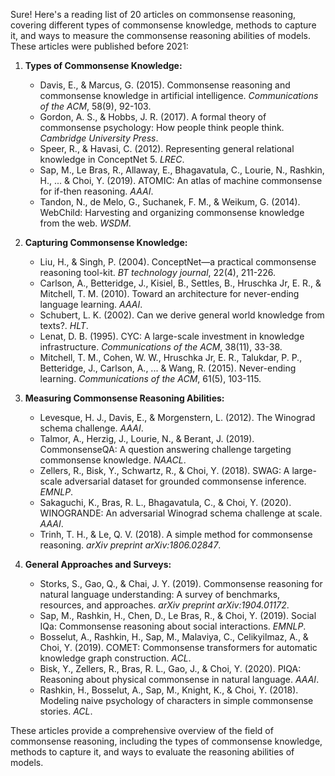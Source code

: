 Sure! Here's a reading list of 20 articles on commonsense reasoning, covering different types of commonsense knowledge, methods to capture it, and ways to measure the commonsense reasoning abilities of models. These articles were published before 2021:

1. **Types of Commonsense Knowledge:**
   - Davis, E., & Marcus, G. (2015). Commonsense reasoning and commonsense knowledge in artificial intelligence. *Communications of the ACM*, 58(9), 92-103.
   - Gordon, A. S., & Hobbs, J. R. (2017). A formal theory of commonsense psychology: How people think people think. *Cambridge University Press*.
   - Speer, R., & Havasi, C. (2012). Representing general relational knowledge in ConceptNet 5. *LREC*.
   - Sap, M., Le Bras, R., Allaway, E., Bhagavatula, C., Lourie, N., Rashkin, H., ... & Choi, Y. (2019). ATOMIC: An atlas of machine commonsense for if-then reasoning. *AAAI*.
   - Tandon, N., de Melo, G., Suchanek, F. M., & Weikum, G. (2014). WebChild: Harvesting and organizing commonsense knowledge from the web. *WSDM*.

2. **Capturing Commonsense Knowledge:**
   - Liu, H., & Singh, P. (2004). ConceptNet—a practical commonsense reasoning tool-kit. *BT technology journal*, 22(4), 211-226.
   - Carlson, A., Betteridge, J., Kisiel, B., Settles, B., Hruschka Jr, E. R., & Mitchell, T. M. (2010). Toward an architecture for never-ending language learning. *AAAI*.
   - Schubert, L. K. (2002). Can we derive general world knowledge from texts?. *HLT*.
   - Lenat, D. B. (1995). CYC: A large-scale investment in knowledge infrastructure. *Communications of the ACM*, 38(11), 33-38.
   - Mitchell, T. M., Cohen, W. W., Hruschka Jr, E. R., Talukdar, P. P., Betteridge, J., Carlson, A., ... & Wang, R. (2015). Never-ending learning. *Communications of the ACM*, 61(5), 103-115.

3. **Measuring Commonsense Reasoning Abilities:**
   - Levesque, H. J., Davis, E., & Morgenstern, L. (2012). The Winograd schema challenge. *AAAI*.
   - Talmor, A., Herzig, J., Lourie, N., & Berant, J. (2019). CommonsenseQA: A question answering challenge targeting commonsense knowledge. *NAACL*.
   - Zellers, R., Bisk, Y., Schwartz, R., & Choi, Y. (2018). SWAG: A large-scale adversarial dataset for grounded commonsense inference. *EMNLP*.
   - Sakaguchi, K., Bras, R. L., Bhagavatula, C., & Choi, Y. (2020). WINOGRANDE: An adversarial Winograd schema challenge at scale. *AAAI*.
   - Trinh, T. H., & Le, Q. V. (2018). A simple method for commonsense reasoning. *arXiv preprint arXiv:1806.02847*.

4. **General Approaches and Surveys:**
   - Storks, S., Gao, Q., & Chai, J. Y. (2019). Commonsense reasoning for natural language understanding: A survey of benchmarks, resources, and approaches. *arXiv preprint arXiv:1904.01172*.
   - Sap, M., Rashkin, H., Chen, D., Le Bras, R., & Choi, Y. (2019). Social IQa: Commonsense reasoning about social interactions. *EMNLP*.
   - Bosselut, A., Rashkin, H., Sap, M., Malaviya, C., Celikyilmaz, A., & Choi, Y. (2019). COMET: Commonsense transformers for automatic knowledge graph construction. *ACL*.
   - Bisk, Y., Zellers, R., Bras, R. L., Gao, J., & Choi, Y. (2020). PIQA: Reasoning about physical commonsense in natural language. *AAAI*.
   - Rashkin, H., Bosselut, A., Sap, M., Knight, K., & Choi, Y. (2018). Modeling naive psychology of characters in simple commonsense stories. *ACL*.

These articles provide a comprehensive overview of the field of commonsense reasoning, including the types of commonsense knowledge, methods to capture it, and ways to evaluate the reasoning abilities of models.